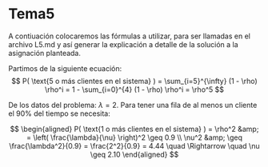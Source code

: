 # Tema5
A contiuación colocaremos las fórmulas a utilizar, para ser llamadas en el archivo L5.md y así generar la explicación a detalle de la solución a la asignación planteada.

Partimos de la siguiente ecuación:$$
P( \text{5 o más clientes en el sistema} ) = \sum_{i=5}^{\infty} (1 - \rho) \rho^i  = 1 - \sum_{i=0}^{4} (1 - \rho) \rho^i = \rho^5
$$

De los datos del problema: $\lambda = 2$. Para tener una fila de al menos un cliente el 90% del tiempo se necesita:

$$
\begin{aligned}
P( \text{1 o más clientes en el sistema} ) = \rho^2 &amp; = \left( \frac{\lambda}{\nu} \right)^2 \geq 0.9 \\
\nu^2 &amp; \geq \frac{\lambda^2}{0.9} = \frac{2^2}{0.9} = 4.44 \quad \Rightarrow \quad \nu \geq 2.10
\end{aligned}
$$
